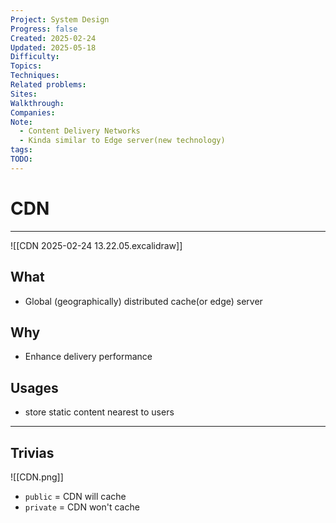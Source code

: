 ```yaml
---
Project: System Design
Progress: false
Created: 2025-02-24
Updated: 2025-05-18
Difficulty: 
Topics: 
Techniques: 
Related problems: 
Sites: 
Walkthrough: 
Companies: 
Note:
  - Content Delivery Networks
  - Kinda similar to Edge server(new technology)
tags: 
TODO: 
---
```

# CDN
---
![[CDN 2025-02-24 13.22.05.excalidraw]]
## What
- Global (geographically) distributed cache(or edge) server

## Why
- Enhance delivery performance

## Usages
- store static content nearest to users


---
## Trivias
![[CDN.png]]
- `public` = CDN will cache
- `private` = CDN won't cache